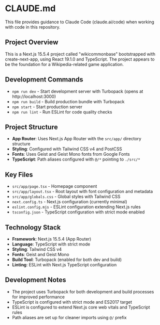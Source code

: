 # CLAUDE.md

This file provides guidance to Claude Code (claude.ai/code) when working with code in this repository.

## Project Overview

This is a Next.js 15.5.4 project called "wikicommonbase" bootstrapped with create-next-app, using React 19.1.0 and TypeScript. The project appears to be the foundation for a Wikipedia-related game application.

## Development Commands

- `npm run dev` - Start development server with Turbopack (opens at http://localhost:3000)
- `npm run build` - Build production bundle with Turbopack
- `npm start` - Start production server
- `npm run lint` - Run ESLint for code quality checks

## Project Structure

- **App Router**: Uses Next.js App Router with the `src/app/` directory structure
- **Styling**: Configured with Tailwind CSS v4 and PostCSS
- **Fonts**: Uses Geist and Geist Mono fonts from Google Fonts
- **TypeScript**: Path aliases configured with `@/*` pointing to `./src/*`

## Key Files

- `src/app/page.tsx` - Homepage component
- `src/app/layout.tsx` - Root layout with font configuration and metadata
- `src/app/globals.css` - Global styles with Tailwind CSS
- `next.config.ts` - Next.js configuration (currently minimal)
- `eslint.config.mjs` - ESLint configuration extending Next.js rules
- `tsconfig.json` - TypeScript configuration with strict mode enabled

## Technology Stack

- **Framework**: Next.js 15.5.4 (App Router)
- **Language**: TypeScript with strict mode
- **Styling**: Tailwind CSS v4
- **Fonts**: Geist and Geist Mono
- **Build Tool**: Turbopack (enabled for both dev and build)
- **Linting**: ESLint with Next.js TypeScript configuration

## Development Notes

- The project uses Turbopack for both development and build processes for improved performance
- TypeScript is configured with strict mode and ES2017 target
- ESLint is configured to extend Next.js core web vitals and TypeScript rules
- Path aliases are set up for cleaner imports using `@/` prefix
